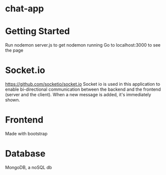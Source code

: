 # chat-app

# Getting Started

Run nodemon server.js to get nodemon running
Go to localhost:3000 to see the page

# Socket.io

https://github.com/socketio/socket.io
Socket io is used in this application to enable bi-directional communication between the backend and the frontend (server and the client). When a new message is added, it's immediately shown.

# Frontend

Made with bootstrap

# Database

MongoDB, a noSQL db
